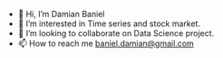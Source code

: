 - 👋 Hi, I’m Damian Baniel
- 👀 I’m interested in Time series and stock market.
- 💞️ I’m looking to collaborate on Data Science project.
- 📫 How to reach me baniel.damian@gmail.com

<!---
DamianBaniel/DamianBaniel is a ✨ special ✨ repository because its `README.md` (this file) appears on your GitHub profile.
You can click the Preview link to take a look at your changes.
--->
